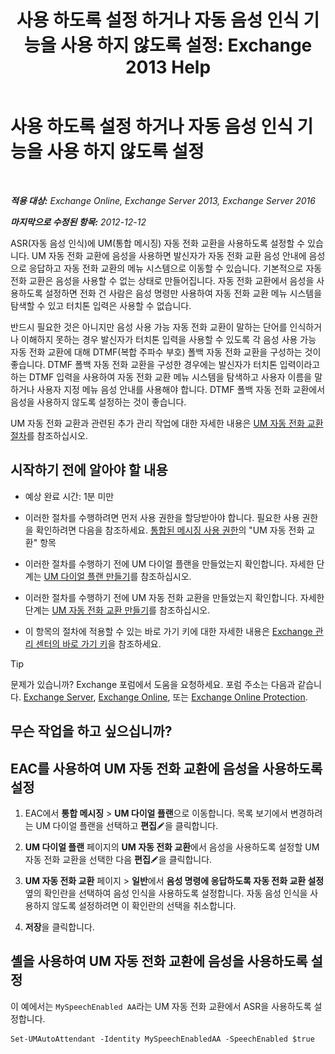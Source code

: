 ﻿---
title: '사용 하도록 설정 하거나 자동 음성 인식 기능을 사용 하지 않도록 설정: Exchange 2013 Help'
TOCTitle: 사용 하도록 설정 하거나 자동 음성 인식 기능을 사용 하지 않도록 설정
ms:assetid: 92b3b679-b503-4068-8e88-25ec0f4537ab
ms:mtpsurl: https://technet.microsoft.com/ko-kr/library/Bb232128(v=EXCHG.150)
ms:contentKeyID: 52057943
ms.date: 05/22/2018
mtps_version: v=EXCHG.150
ms.translationtype: MT
---

# 사용 하도록 설정 하거나 자동 음성 인식 기능을 사용 하지 않도록 설정

 

_**적용 대상:** Exchange Online, Exchange Server 2013, Exchange Server 2016_

_**마지막으로 수정된 항목:** 2012-12-12_

ASR(자동 음성 인식)에 UM(통합 메시징) 자동 전화 교환을 사용하도록 설정할 수 있습니다. UM 자동 전화 교환에 음성을 사용하면 발신자가 자동 전화 교환 음성 안내에 음성으로 응답하고 자동 전화 교환의 메뉴 시스템으로 이동할 수 있습니다. 기본적으로 자동 전화 교환은 음성을 사용할 수 없는 상태로 만들어집니다. 자동 전화 교환에서 음성을 사용하도록 설정하면 전화 건 사람은 음성 명령만 사용하여 자동 전화 교환 메뉴 시스템을 탐색할 수 있고 터치톤 입력은 사용할 수 없습니다.

반드시 필요한 것은 아니지만 음성 사용 가능 자동 전화 교환이 말하는 단어를 인식하거나 이해하지 못하는 경우 발신자가 터치톤 입력을 사용할 수 있도록 각 음성 사용 가능 자동 전화 교환에 대해 DTMF(복합 주파수 부호) 폴백 자동 전화 교환을 구성하는 것이 좋습니다. DTMF 폴백 자동 전화 교환을 구성한 경우에는 발신자가 터치톤 입력이라고 하는 DTMF 입력을 사용하여 자동 전화 교환 메뉴 시스템을 탐색하고 사용자 이름을 말하거나 사용자 지정 메뉴 음성 안내를 사용해야 합니다. DTMF 폴백 자동 전화 교환에서 음성을 사용하지 않도록 설정하는 것이 좋습니다.

UM 자동 전화 교환과 관련된 추가 관리 작업에 대한 자세한 내용은 [UM 자동 전화 교환 절차](um-auto-attendant-procedures-exchange-2013-help.md)를 참조하십시오.

## 시작하기 전에 알아야 할 내용

  - 예상 완료 시간: 1분 미만

  - 이러한 절차를 수행하려면 먼저 사용 권한을 할당받아야 합니다. 필요한 사용 권한을 확인하려면 다음을 참조하세요. [통합된 메시징 사용 권한](unified-messaging-permissions-exchange-2013-help.md)의 "UM 자동 전화 교환" 항목

  - 이러한 절차를 수행하기 전에 UM 다이얼 플랜을 만들었는지 확인합니다. 자세한 단계는 [UM 다이얼 플랜 만들기](create-a-um-dial-plan-exchange-2013-help.md)를 참조하십시오.

  - 이러한 절차를 수행하기 전에 UM 자동 전화 교환을 만들었는지 확인합니다. 자세한 단계는 [UM 자동 전화 교환 만들기](create-a-um-auto-attendant-exchange-2013-help.md)를 참조하십시오.

  - 이 항목의 절차에 적용할 수 있는 바로 가기 키에 대한 자세한 내용은 [Exchange 관리 센터의 바로 가기 키](keyboard-shortcuts-in-the-exchange-admin-center-exchange-online-protection-help.md)을 참조하세요.


> [!TIP]
> 문제가 있습니까? Exchange 포럼에서 도움을 요청하세요. 포럼 주소는 다음과 같습니다. <A href="https://go.microsoft.com/fwlink/p/?linkid=60612">Exchange Server</A>, <A href="https://go.microsoft.com/fwlink/p/?linkid=267542">Exchange Online</A>, 또는 <A href="https://go.microsoft.com/fwlink/p/?linkid=285351">Exchange Online Protection</A>.



## 무슨 작업을 하고 싶으십니까?

## EAC를 사용하여 UM 자동 전화 교환에 음성을 사용하도록 설정

1.  EAC에서 **통합 메시징** \> **UM 다이얼 플랜**으로 이동합니다. 목록 보기에서 변경하려는 UM 다이얼 플랜을 선택하고 **편집**![편집 아이콘](images/JJ218640.6f53ccb2-1f13-4c02-bea0-30690e6ea71d(EXCHG.150).gif "편집 아이콘")을 클릭합니다.

2.  **UM 다이얼 플랜** 페이지의 **UM 자동 전화 교환**에서 음성을 사용하도록 설정할 UM 자동 전화 교환을 선택한 다음 **편집**![편집 아이콘](images/JJ218640.6f53ccb2-1f13-4c02-bea0-30690e6ea71d(EXCHG.150).gif "편집 아이콘")을 클릭합니다.

3.  **UM 자동 전화 교환** 페이지 \> **일반**에서 **음성 명령에 응답하도록 자동 전화 교환 설정** 옆의 확인란을 선택하여 음성 인식을 사용하도록 설정합니다. 자동 음성 인식을 사용하지 않도록 설정하려면 이 확인란의 선택을 취소합니다.

4.  **저장**을 클릭합니다.

## 셸을 사용하여 UM 자동 전화 교환에 음성을 사용하도록 설정

이 예에서는 `MySpeechEnabled AA`라는 UM 자동 전화 교환에서 ASR을 사용하도록 설정합니다.

    Set-UMAutoAttendant -Identity MySpeechEnabledAA -SpeechEnabled $true

